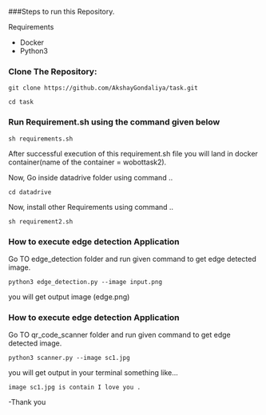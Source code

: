 ###Steps to run this Repository.

Requirements

- Docker
- Python3

###  Clone The Repository:

`git clone https://github.com/AkshayGondaliya/task.git`

`cd task` 

### Run Requirement.sh using the command given below

`sh requirements.sh`

After successful execution of this requirement.sh file you will land in docker container(name of the container = wobottask2).

Now, Go inside datadrive folder using command ..

`cd datadrive`

Now, install other Requirements using command ..

`sh requirement2.sh`
### How to execute edge detection Application

Go TO edge_detection folder and run given command to get edge detected image.

`python3 edge_detection.py --image input.png`

you will get output image (edge.png)

### How to execute edge detection Application

Go TO qr_code_scanner folder and run given command to get edge detected image.

`python3 scanner.py --image sc1.jpg`

you will get output in your terminal something like...

``image sc1.jpg is contain I love you .``

-Thank you
